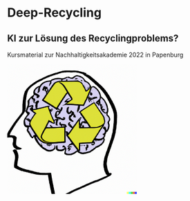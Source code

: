 # Deep-Recycling
## KI zur Lösung des Recyclingproblems?
Kursmaterial zur Nachhaltigkeitsakademie 2022 in Papenburg

<img src="https://raw.githubusercontent.com/roflmaostc/NAka-Deep-Recycling/main/layout/kurslogo_dalle.png"  width="300" height="300" />
